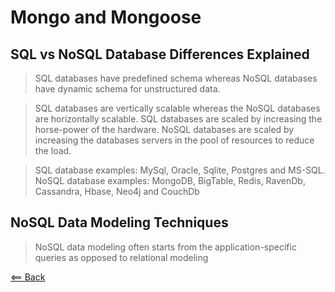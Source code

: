 # Mongo and Mongoose

<!-- https://www.thegeekstuff.com/2014/01/sql-vs-nosql-db/?utm_source=tuicool https://highlyscalable.wordpress.com/2012/03/01/nosql-data-modeling-techniques/ -->

## SQL vs NoSQL Database Differences Explained 
>SQL databases have predefined schema whereas NoSQL databases have dynamic schema for unstructured data. 

> SQL databases are vertically scalable whereas the NoSQL databases are horizontally scalable. SQL databases are scaled by increasing the horse-power of the hardware. NoSQL databases are scaled by increasing the databases servers in the pool of resources to reduce the load.

> SQL database examples: MySql, Oracle, Sqlite, Postgres and MS-SQL. NoSQL database examples: MongoDB, BigTable, Redis, RavenDb, Cassandra, Hbase, Neo4j and CouchDb

## NoSQL Data Modeling Techniques
> NoSQL data modeling often starts from the application-specific queries as opposed to relational modeling


[<== Back](README.md)